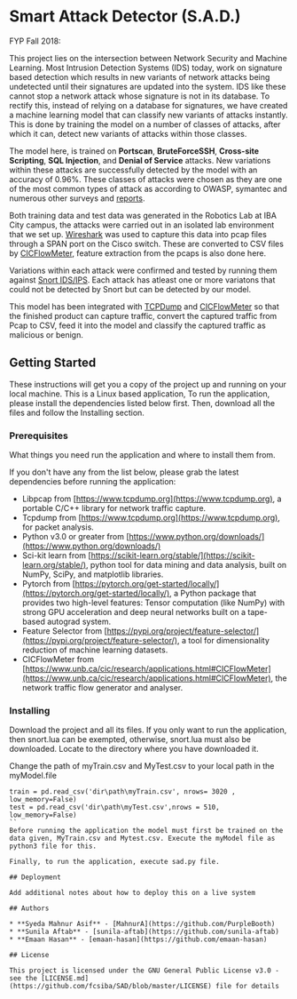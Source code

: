 # Smart Attack Detector (S.A.D.)
FYP Fall 2018:

This project lies on the intersection between Network Security and Machine Learning. Most Intrusion Detection Systems (IDS) today, work on signature based detection which results in new variants of network attacks being undetected until their signatures are updated into the system. IDS like these cannot stop a network attack whose signature is not in its database. To rectify this, instead of relying on a database for signatures, we have created a machine learning model that can classify new variants of attacks instantly. This is done by training the model on a number of classes of attacks, after which it can, detect new variants of attacks within those classes. 

The model here, is trained on **Portscan**, **BruteForceSSH**, **Cross-site Scripting**, **SQL Injection**, and **Denial of Service** attacks. New variations within these attacks are successfully detected by the model with an accuracy of 0.96%. These classes of attacks were chosen as they are one of the most common types of attack as according to OWASP, symantec and numerous other surveys and [reports](https://www.symantec.com/security-center/threat-report). 

Both training data and test data was generated in the Robotics Lab at IBA City campus, the attacks were carried out in an isolated lab environment that we set up. [Wireshark](https://www.wireshark.org) was used to capture this data into pcap files through a SPAN port on the Cisco switch. These are converted to CSV files by [CICFlowMeter](https://www.unb.ca/cic/research/applications.html#CICFlowMeter), feature extraction from the pcaps is also done here. 

Variations within each attack were confirmed and tested by running them against [Snort IDS/IPS](https://www.snort.org). Each attack has atleast one or more variatons that could not be detected by Snort but can be detected by our model. 

This model has been integrated with [TCPDump](https://www.tcpdump.org) and [CICFlowMeter](https://www.unb.ca/cic/research/applications.html#CICFlowMeter) so that the finished product can capture traffic, convert the captured traffic from Pcap to CSV, feed it into the model and classify the captured traffic as malicious or benign.   

## Getting Started

These instructions will get you a copy of the project up and running on your local machine. This is a Linux based application, To run the application, please install the dependencies listed below first. Then, download all the files and follow the Installing section.

### Prerequisites

What things you need run the application and where to install them from.

If you don't have any from the list below, please grab the latest dependencies before running the application:

* Libpcap from [https://www.tcpdump.org](https://www.tcpdump.org), a portable C/C++ library for network traffic capture.
* Tcpdump from [https://www.tcpdump.org](https://www.tcpdump.org), for packet analysis.
* Python v3.0 or greater from [https://www.python.org/downloads/](https://www.python.org/downloads/)
* Sci-kit learn from [https://scikit-learn.org/stable/](https://scikit-learn.org/stable/), python tool for data mining and data analysis, built on NumPy, SciPy, and matplotlib libraries.
* Pytorch from [https://pytorch.org/get-started/locally/](https://pytorch.org/get-started/locally/), a Python package that provides two high-level features:
Tensor computation (like NumPy) with strong GPU acceleration and deep neural networks built on a tape-based autograd system.
* Feature Selector from [https://pypi.org/project/feature-selector/](https://pypi.org/project/feature-selector/), a  tool for dimensionality reduction of machine learning datasets.
* CICFlowMeter from [https://www.unb.ca/cic/research/applications.html#CICFlowMeter](https://www.unb.ca/cic/research/applications.html#CICFlowMeter), the network traffic flow generator and analyser.

### Installing

Download the project and all its files. If you only want to run the application, then snort.lua can be exempted, otherwise, snort.lua must also be downloaded. 
Locate to the directory where you have downloaded it.
 
Change the path of myTrain.csv and MyTest.csv to your local path in the myModel.file

```
train = pd.read_csv('dir\path\myTrain.csv', nrows= 3020 , low_memory=False)
test = pd.read_csv('dir\path\myTest.csv',nrows = 510, low_memory=False)
``
Before running the application the model must first be trained on the data given, MyTrain.csv and Mytest.csv. Execute the myModel file as python3 file for this.

Finally, to run the application, execute sad.py file.

## Deployment

Add additional notes about how to deploy this on a live system

## Authors

* **Syeda Mahnur Asif** - [MahnurA](https://github.com/PurpleBooth)
* **Sunila Aftab** - [sunila-aftab](https://github.com/sunila-aftab)
* **Emaan Hasan** - [emaan-hasan](https://github.com/emaan-hasan)

## License

This project is licensed under the GNU General Public License v3.0 - see the [LICENSE.md](https://github.com/fcsiba/SAD/blob/master/LICENSE) file for details




